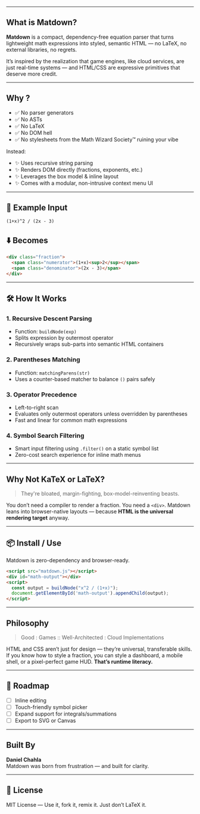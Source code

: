 
---

##  What is Matdown?

**Matdown** is a compact, dependency-free equation parser that turns lightweight math expressions into styled, semantic HTML — no LaTeX, no external libraries, no regrets.

It’s inspired by the realization that game engines, like cloud services, are just real-time systems — and HTML/CSS are expressive primitives that deserve more credit.

---

##  Why ?

- ✅ No parser generators
- ✅ No ASTs
- ✅ No LaTeX
- ✅ No DOM hell
- ✅ No stylesheets from the Math Wizard Society™ ruining your vibe

Instead:
- ✨ Uses recursive string parsing
- ✨ Renders DOM directly (fractions, exponents, etc.)
- ✨ Leverages the box model & inline layout
- ✨ Comes with a modular, non-intrusive context menu UI

---

## 🧪 Example Input

```
(1+x)^2 / (2x - 3)
```

## ⬇️ Becomes

```html
<div class="fraction">
  <span class="numerator">(1+x)<sup>2</sup></span>
  <span class="denominator">(2x - 3)</span>
</div>
```

---

## 🛠 How It Works

### 1. **Recursive Descent Parsing**
- Function: `buildNode(exp)`
- Splits expression by outermost operator
- Recursively wraps sub-parts into semantic HTML containers

### 2. **Parentheses Matching**
- Function: `matchingParens(str)`
- Uses a counter-based matcher to balance `()` pairs safely

### 3. **Operator Precedence**
- Left-to-right scan
- Evaluates only outermost operators unless overridden by parentheses
- Fast and linear for common math expressions

### 4. **Symbol Search Filtering**
- Smart input filtering using `.filter()` on a static symbol list
- Zero-cost search experience for inline math menus

---

##  Why Not KaTeX or LaTeX?

> They're bloated, margin-fighting, box-model-reinventing beasts.

You don’t need a compiler to render a fraction. You need a `<div>`. Matdown leans into browser-native layouts — because **HTML is the universal rendering target** anyway.

---

## 📦 Install / Use

Matdown is zero-dependency and browser-ready.

```html
<script src="matdown.js"></script>
<div id="math-output"></div>
<script>
  const output = buildNode("x^2 / (1+x)");
  document.getElementById('math-output').appendChild(output);
</script>
```

---

##  Philosophy

> Good : Games :: Well-Architected : Cloud Implementations

HTML and CSS aren’t just for design — they’re universal, transferable skills. If you know how to style a fraction, you can style a dashboard, a mobile shell, or a pixel-perfect game HUD. **That’s runtime literacy.**

---

## 🧩 Roadmap

- [ ] Inline editing
- [ ] Touch-friendly symbol picker
- [ ] Expand support for integrals/summations
- [ ] Export to SVG or Canvas

---

##  Built By

**Daniel Chahla**  
Matdown was born from frustration — and built for clarity.

---

## 📜 License

MIT License — Use it, fork it, remix it. Just don’t LaTeX it.
